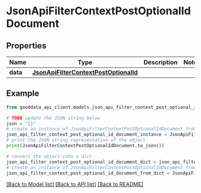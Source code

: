 # JsonApiFilterContextPostOptionalIdDocument


## Properties

Name | Type | Description | Notes
------------ | ------------- | ------------- | -------------
**data** | [**JsonApiFilterContextPostOptionalId**](JsonApiFilterContextPostOptionalId.md) |  | 

## Example

```python
from gooddata_api_client.models.json_api_filter_context_post_optional_id_document import JsonApiFilterContextPostOptionalIdDocument

# TODO update the JSON string below
json = "{}"
# create an instance of JsonApiFilterContextPostOptionalIdDocument from a JSON string
json_api_filter_context_post_optional_id_document_instance = JsonApiFilterContextPostOptionalIdDocument.from_json(json)
# print the JSON string representation of the object
print(JsonApiFilterContextPostOptionalIdDocument.to_json())

# convert the object into a dict
json_api_filter_context_post_optional_id_document_dict = json_api_filter_context_post_optional_id_document_instance.to_dict()
# create an instance of JsonApiFilterContextPostOptionalIdDocument from a dict
json_api_filter_context_post_optional_id_document_from_dict = JsonApiFilterContextPostOptionalIdDocument.from_dict(json_api_filter_context_post_optional_id_document_dict)
```
[[Back to Model list]](../README.md#documentation-for-models) [[Back to API list]](../README.md#documentation-for-api-endpoints) [[Back to README]](../README.md)


